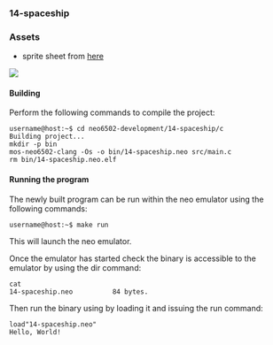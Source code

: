 ### 14-spaceship

### Assets

 * sprite sheet from [here](https://www.kindpng.com/imgv/iwbwoih_spaceship-sprite-sheet-png-transparent-png/)

![](kindpng_3021848.png)

#### Building

Perform the following commands to compile the project:

```
username@host:~$ cd neo6502-development/14-spaceship/c
Building project...
mkdir -p bin
mos-neo6502-clang -Os -o bin/14-spaceship.neo src/main.c
rm bin/14-spaceship.neo.elf
```

#### Running the program

The newly built program can be run within the neo emulator using the following commands:

```
username@host:~$ make run
```

This will launch the neo emulator.

Once the emulator has started check the binary is accessible to the emulator by using the dir command:

```
cat
14-spaceship.neo          84 bytes.
```

Then run the binary using by loading it and issuing the run command:

```
load"14-spaceship.neo"
Hello, World!
```
